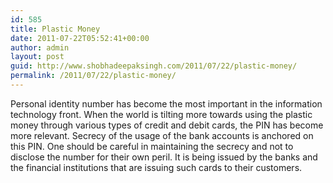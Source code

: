 ```yaml
---
id: 585
title: Plastic Money
date: 2011-07-22T05:52:41+00:00
author: admin
layout: post
guid: http://www.shobhadeepaksingh.com/2011/07/22/plastic-money/
permalink: /2011/07/22/plastic-money/
---
```

Personal identity number has become the most important in the information technology front. When the world is tilting more towards using the plastic money through various types of credit and debit cards, the PIN has become more relevant. Secrecy of the usage of the bank accounts is anchored on this PIN. One should be careful in maintaining the secrecy and not to disclose the number for their own peril. It is being issued by the banks and the financial institutions that are issuing such cards to their customers.